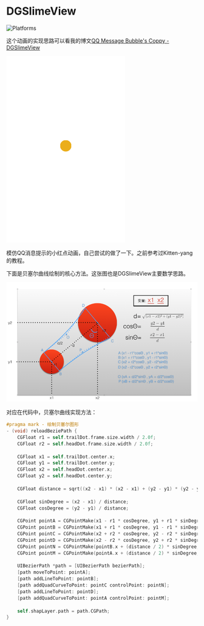 # DGSlimeView

![Platforms](https://cocoapod-badges.herokuapp.com/p/MZTimerLabel/badge.png)

这个动画的实现思路可以看我的博文[QQ Message Bubble's Coppy - DGSlimeView](http://desgard.com/2016/05/28/DGSlimeView/)

![img](/source/progress.gif)

模仿QQ消息提示的小红点动画，自己尝试的做了一下。之前参考过Kitten-yang的教程。

下面是贝塞尔曲线绘制的核心方法。这张图也是DGSlimeView主要数学思路。

![img](/source/source1.png)

对应在代码中，贝塞尔曲线实现方法：

```Objective-C
#pragma mark - 绘制贝塞尔图形
- (void) reloadBeziePath {
    CGFloat r1 = self.trailDot.frame.size.width / 2.0f;
    CGFloat r2 = self.headDot.frame.size.width / 2.0f;
    
    CGFloat x1 = self.trailDot.center.x;
    CGFloat y1 = self.trailDot.center.y;
    CGFloat x2 = self.headDot.center.x;
    CGFloat y2 = self.headDot.center.y;
    
    CGFloat distance = sqrt((x2 - x1) * (x2 - x1) + (y2 - y1) * (y2 - y1));
    
    CGFloat sinDegree = (x2 - x1) / distance;
    CGFloat cosDegree = (y2 - y1) / distance;
    
    CGPoint pointA = CGPointMake(x1 - r1 * cosDegree, y1 + r1 * sinDegree);
    CGPoint pointB = CGPointMake(x1 + r1 * cosDegree, y1 - r1 * sinDegree);
    CGPoint pointC = CGPointMake(x2 + r2 * cosDegree, y2 - r2 * sinDegree);
    CGPoint pointD = CGPointMake(x2 - r2 * cosDegree, y2 + r2 * sinDegree);
    CGPoint pointN = CGPointMake(pointB.x + (distance / 2) * sinDegree, pointB.y + (distance / 2) * cosDegree);
    CGPoint pointM = CGPointMake(pointA.x + (distance / 2) * sinDegree, pointA.y + (distance / 2) * cosDegree);
    
    UIBezierPath *path = [UIBezierPath bezierPath];
    [path moveToPoint: pointA];
    [path addLineToPoint: pointB];
    [path addQuadCurveToPoint: pointC controlPoint: pointN];
    [path addLineToPoint: pointD];
    [path addQuadCurveToPoint: pointA controlPoint: pointM];
    
    self.shapLayer.path = path.CGPath;
}
```


